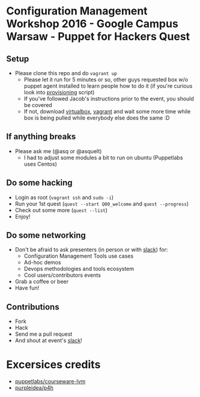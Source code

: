 # Configuration Management Workshop 2016 - Google Campus Warsaw - Puppet for Hackers Quest

## Setup

* Please clone this repo and do ```vagrant up```
  * Please let it run for 5 minutes or so, other guys requested box w/o puppet agent installed to learn people how to do it (if you're curious look into [provisioning](./provision.sh) script)
  * If you've followed Jacob's instructions prior to the event, you should be covered
  * If not, download [virtualbox](https://www.virtualbox.org/), [vagrant](https://www.vagrantup.com/) and wait some more time while box is being pulled while everybody else does the same :D

## If anything breaks

* Please ask me (@asq or @asquelt)
  * I had to adjust some modules a bit to run on ubuntu (Puppetlabs uses Centos)

## Do some hacking

* Login as root (```vagrant ssh``` and ```sudo -i```)
* Run your 1st quest (```quest --start Q00_welcome``` and ```quest --progress```)
* Check out some more (```quest --list```)
* Enjoy!

## Do some networking

* Don't be afraid to ask presenters (in person or with [slack](https://cmw2016.slack.com/)) for:
  * Configuration Management Tools use cases
  * Ad-hoc demos
  * Devops methodologies and tools ecosystem
  * Cool users/contributors events
* Grab a coffee or beer
* Have fun!

## Contributions

* Fork
* Hack
* Send me a pull request
* And shout at event's [slack](https://cmw2016.slack.com/messages/p4h/)!

# Excersices credits

* [puppetlabs/courseware-lvm](https://github.com/puppetlabs/courseware-lvm)
* [purpleidea/p4h](https://github.com/purpleidea/p4h)

